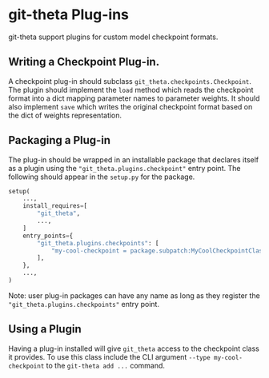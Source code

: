 # git-theta Plug-ins

git-theta support plugins for custom model checkpoint formats.

## Writing a Checkpoint Plug-in.

A checkpoint plug-in should subclass `git_theta.checkpoints.Checkpoint`.  The plugin
should implement the `load` method which reads the checkpoint format into a dict
mapping parameter names to parameter weights. It should also implement `save` which
writes the original checkpoint format based on the dict of weights representation.

## Packaging a Plug-in

The plug-in should be wrapped in an installable package that declares itself as a plugin using the
`"git_theta.plugins.checkpoint"` entry point. The following should appear in the
`setup.py` for the package.

```python
setup(
    ...,
    install_requires=[
        "git_theta",
        ...,
    ]
    entry_points={
        "git_theta.plugins.checkpoints": [
            "my-cool-checkpoint = package.subpatch:MyCoolCheckpointClass",
        ],
    },
    ...,
)
```

Note: user plug-in packages can have any name as long as they register the
`"git_theta.plugins.checkpoints"` entry point.

## Using a Plugin

Having a plug-in installed will give `git_theta` access to the checkpoint class it provides.
To use this class include the CLI argument `--type my-cool-checkpoint` to the
`git-theta add ...` command.
